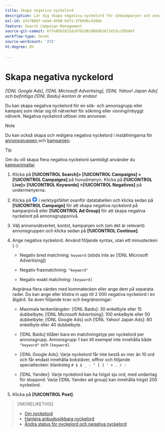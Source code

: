 ```yaml
---
title: Skapa negativa nyckelord
description: Lär dig skapa negativa nyckelord för sökkampanjer och annonsgrupper.
exl-id: afe786bf-eda8-4590-b471-3fb696c420de
feature: Search Campaign Management
source-git-commit: 67fe8581832dc0762d62908d01672e53cc95b847
workflow-type: tm+mt
source-wordcount: '272'
ht-degree: 0%

---
```


# Skapa negativa nyckelord

*[!DNL Google Ads], [!DNL Microsoft Advertising], [!DNL Yahoo! Japan Ads] och befintliga [!DNL Baidu]-konton är endast*

Du kan skapa negativa nyckelord för en sök- och annonsgrupp eller kampanj som riktar sig till nätverket för sökning eller visning/inbyggt nätverk. Negativa nyckelord utlöser inte annonser.

>[!NOTE]
>Du kan också skapa och redigera negativa nyckelord i inställningarna för [annonsgruppen ](/help/search-social-commerce/campaign-management/campaigns/ad-group-manage.md) och [kampanjen](/help/search-social-commerce/campaign-management/campaigns/campaign-manage.md).

>[!TIP]
>Om du vill skapa flera negativa nyckelord samtidigt använder du [kampanjmallar](/help/search-social-commerce/campaign-management/bulksheets/bulksheet-about.md).

1. Klicka på **[!UICONTROL Search]> [!UICONTROL Campaigns] >[!UICONTROL Campaigns]** på huvudmenyn. Klicka på **[!UICONTROL Live]> [!UICONTROL Keywords] >[!UICONTROL Negatives]** på undermenyerna.

1. Klicka på ![Skapa](/help/search-social-commerce/assets/add.png "Skapa") i verktygsfältet ovanför datatabellen och klicka sedan på **[!UICONTROL Campaign]** för att skapa negativa nyckelord på kampanjnivå eller **[!UICONTROL Ad Group]** för att skapa negativa nyckelord på annonsgruppsnivå.

1. Välj annonsnätverket, kontot, kampanjen och (om det är relevant) annonsgruppen och klicka sedan på **[!UICONTROL Continue]**.

1. Ange negativa nyckelord. Använd följande syntax, utan ett minustecken (`-`):

   * Negativ bred matchning: `keyword` (stöds inte av [!DNL Microsoft Advertising])

   * Negativ frasmatchning: `"keyword"`

   * Negativ exakt matchning: `[keyword]`

   Avgränsa flera värden med kommatecken eller ange dem på separata rader. Du kan ange eller klistra in upp till 2 000 negativa nyckelord i en åtgärd. Se även följande krav och begränsningar:

   * Maximala teckenlängder: [!DNL Baidu]: 30 enkelbyte eller 15 dubbelbyte; [!DNL Microsoft Advertising]: 100 enkelbyte eller 50 dubbelbyte; [!DNL Google Ads] och [!DNL Yahoo! Japan Ads]: 80 enkelbyte eller 40 dubbelbyte.

   * [!DNL Baidu] tillåter bara en matchningstyp per nyckelord per annonsgrupp. Annonsgrupp 1 kan till exempel inte innehålla både `"keyword"` och `[keyword]`.

   * [!DNL Google Ads]: Varje nyckelord får inte bestå av mer än 10 ord och får endast innehålla bokstäver, siffror och följande specialtecken: blanksteg `# $ & _ - " [ ] ' + . / :`

   * [!DNL Yandex]: Varje nyckelord kan ha högst sju ord, med undantag för stoppord. Varje [!DNL Yandex ad group] kan innehålla högst 200 nyckelord.

1. Klicka på **[!UICONTROL Post]**.

>[!MORELIKETHIS]
>
>* [Om nyckelord](keyword-about.md)
>* [Hantera anbudssökbara nyckelord](keyword-manage.md)
>* [Ändra status för nyckelord och negativa nyckelord](keyword-status-edit.md)
